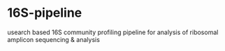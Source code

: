 16S-pipeline
============

usearch based 16S community profiling pipeline for analysis of ribosomal amplicon sequencing &amp; analysis
